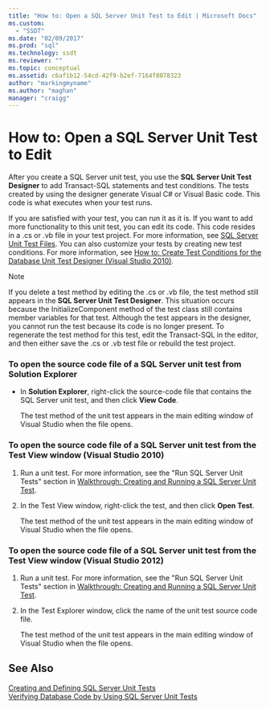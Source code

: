```yaml
---
title: "How to: Open a SQL Server Unit Test to Edit | Microsoft Docs"
ms.custom: 
  - "SSDT"
ms.date: "02/09/2017"
ms.prod: "sql"
ms.technology: ssdt
ms.reviewer: ""
ms.topic: conceptual
ms.assetid: c6af1b12-54cd-42f9-b2ef-7164f8078323
author: "markingmyname"
ms.author: "maghan"
manager: "craigg"
---
```

# How to: Open a SQL Server Unit Test to Edit
After you create a SQL Server unit test, you use the **SQL Server Unit Test Designer** to add Transact\-SQL statements and test conditions. The tests created by using the designer generate Visual C# or Visual Basic code. This code is what executes when your test runs.  
  
If you are satisfied with your test, you can run it as it is. If you want to add more functionality to this unit test, you can edit its code. This code resides in a .cs or .vb file in your test project. For more information, see [SQL Server Unit Test Files](../ssdt/sql-server-unit-test-files.md). You can also customize your tests by creating new test conditions. For more information, see [How to: Create Test Conditions for the Database Unit Test Designer (Visual Studio 2010)](https://msdn.microsoft.com/library/aa833409(VS.100).aspx).  
  
> [!NOTE]  
> If you delete a test method by editing the .cs or .vb file, the test method still appears in the **SQL Server Unit Test Designer**. This situation occurs because the InitializeComponent method of the test class still contains member variables for that test. Although the test appears in the designer, you cannot run the test because its code is no longer present. To regenerate the test method for this test, edit the Transact\-SQL in the editor, and then either save the .cs or .vb test file or rebuild the test project.  
  
### To open the source code file of a SQL Server unit test from Solution Explorer  
  
-   In **Solution Explorer**, right-click the source-code file that contains the SQL Server unit test, and then click **View Code**.  
  
    The test method of the unit test appears in the main editing window of Visual Studio when the file opens.  
  
### To open the source code file of a SQL Server unit test from the Test View window (Visual Studio 2010)  
  
1.  Run a unit test. For more information, see the "Run SQL Server Unit Tests" section in [Walkthrough: Creating and Running a SQL Server Unit Test](../ssdt/walkthrough-creating-and-running-a-sql-server-unit-test.md).  
  
2.  In the Test View window, right-click the test, and then click **Open Test**.  
  
    The test method of the unit test appears in the main editing window of Visual Studio when the file opens.  
  
### To open the source code file of a SQL Server unit test from the Test View window (Visual Studio 2012)  
  
1.  Run a unit test. For more information, see the "Run SQL Server Unit Tests" section in [Walkthrough: Creating and Running a SQL Server Unit Test](../ssdt/walkthrough-creating-and-running-a-sql-server-unit-test.md).  
  
2.  In the Test Explorer window, click the name of the unit test source code file.  
  
    The test method of the unit test appears in the main editing window of Visual Studio when the file opens.  
  
## See Also  
[Creating and Defining SQL Server Unit Tests](../ssdt/creating-and-defining-sql-server-unit-tests.md)  
[Verifying Database Code by Using SQL Server Unit Tests](../ssdt/verifying-database-code-by-using-sql-server-unit-tests.md)  
  
